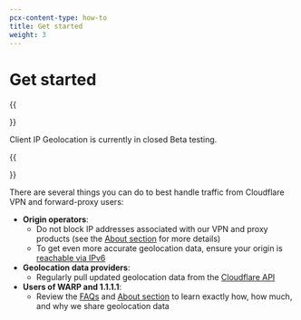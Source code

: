 ```yaml
---
pcx-content-type: how-to
title: Get started
weight: 3
---
```


# Get started

{{<Aside type="note">}}

Client IP Geolocation is currently in closed Beta testing.

{{</Aside>}}

There are several things you can do to best handle traffic from Cloudflare VPN and forward-proxy users:

*   **Origin operators**:
    *   Do not block IP addresses associated with our VPN and proxy products (see the [About section](/client-ip-geolocation/about/) for more details)
    *   To get even more accurate geolocation data, ensure your origin is [reachable via IPv6](/client-ip-geolocation/faq/)
*   **Geolocation data providers**:
    *   Regularly pull updated geolocation data from the [Cloudflare API](https://api.cloudflare.com/local-ip-ranges.csv)
*   **Users of WARP and 1.1.1.1**:
    *   Review the [FAQs](/client-ip-geolocation/faq/#cloudflare-vpn-users) and [About section](/client-ip-geolocation/about/) to learn exactly how, how much, and why we share geolocation data

